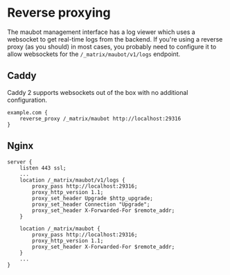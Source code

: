 # Reverse proxying
The maubot management interface has a log viewer which uses a websocket to get
real-time logs from the backend. If you're using a reverse proxy (as you should)
in most cases, you probably need to configure it to allow websockets for the
`/_matrix/maubot/v1/logs` endpoint.

## Caddy
Caddy 2 supports websockets out of the box with no additional configuration.

```Caddyfile
example.com {
    reverse_proxy /_matrix/maubot http://localhost:29316
}
```

## Nginx
```nginx
server {
    listen 443 ssl;
    ...
    location /_matrix/maubot/v1/logs {
        proxy_pass http://localhost:29316;
        proxy_http_version 1.1;
        proxy_set_header Upgrade $http_upgrade;
        proxy_set_header Connection "Upgrade";
        proxy_set_header X-Forwarded-For $remote_addr;
    }

    location /_matrix/maubot {
        proxy_pass http://localhost:29316;
        proxy_http_version 1.1;
        proxy_set_header X-Forwarded-For $remote_addr;
    }
    ...
}
```
